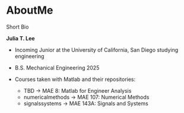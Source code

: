 # AboutMe
Short Bio

**Julia T. Lee**

- Incoming Junior at the University of California, San Diego studying engineering
- B.S. Mechanical Engineering 2025


- Courses taken with Matlab and their repositories:
  - TBD -> MAE 8: Matlab for Engineer Analysis 
  - numericalmethods -> MAE 107: Numerical Methods
  - signalssystems -> MAE 143A: Signals and Systems

